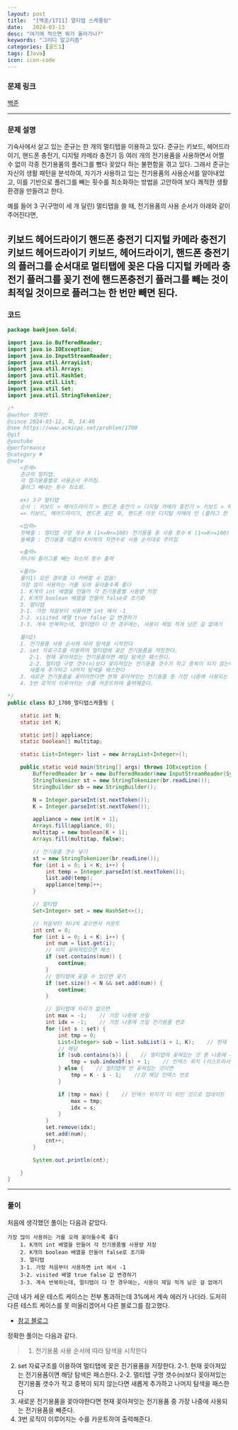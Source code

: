 ```yaml
---
layout: post
title:  "[백준/1711] 멀티탭 스케줄링"
date:   2024-03-13
desc: "여기에 적으면 뭐가 올라가나?"
keywords: "그리디 알고리즘"
categories: [골드1]
tags: [Java]
icon: icon-code
---
```


### 문제 링크
[백준](https://www.acmicpc.net/problem/1700)

---

### 문제 설명
기숙사에서 살고 있는 준규는 한 개의 멀티탭을 이용하고 있다. 준규는 키보드, 헤어드라이기, 핸드폰 충전기, 디지털 카메라 충전기 등 여러 개의 전기용품을 사용하면서 어쩔 수 없이 각종 전기용품의 플러그를 뺐다 꽂았다 하는 불편함을 겪고 있다. 그래서 준규는 자신의 생활 패턴을 분석하여, 자기가 사용하고 있는 전기용품의 사용순서를 알아내었고, 이를 기반으로 플러그를 빼는 횟수를 최소화하는 방법을 고안하여 보다 쾌적한 생활환경을 만들려고 한다.

예를 들어 3 구(구멍이 세 개 달린) 멀티탭을 쓸 때, 전기용품의 사용 순서가 아래와 같이 주어진다면,

키보드
헤어드라이기
핸드폰 충전기
디지털 카메라 충전기
키보드
헤어드라이기
키보드, 헤어드라이기, 핸드폰 충전기의 플러그를 순서대로 멀티탭에 꽂은 다음 디지털 카메라 충전기 플러그를 꽂기 전에 핸드폰충전기 플러그를 빼는 것이 최적일 것이므로 플러그는 한 번만 빼면 된다.
---

### 코드
```JAVA
package baekjoon.Gold;

import java.io.BufferedReader;
import java.io.IOException;
import java.io.InputStreamReader;
import java.util.ArrayList;
import java.util.Arrays;
import java.util.HashSet;
import java.util.List;
import java.util.Set;
import java.util.StringTokenizer;

/*
@author 정여민
@since 2024-03-12, 화, 14:40
@see https://www.acmicpc.net/problem/1700
@git
@youtube
@performance
@category #
@note 
	<문제>
	준규의 멀티탭.
	각 정기용품별로 사용순서 주어짐.
	플러그 빼내는 횟수 최소화.

	ex) 3구 멀티탭
	순서 : 키보드 > 헤어드라이기 > 핸드폰 충전기 > 디지털 카메라 충전기 > 키보드 > 헤어드라이기
	=> 키보드, 헤어드라이기, 핸드폰 꽂은 후, 핸드폰 아웃 디지털 카메라 인 (플러그 한 번만 빼기)

	<입력>
	첫째줄 : 멀티탭 구멍 개수 N (1<=N<=100) 전기용품 총 사용 횟수 K (1<=K<=100)
	둘쨰줄 : 전기용품 이름이 K이하의 자연수로 사용 순서대로 주어짐

	<출력>
	하나씩 플러그를 빼는 최소의 횟수 출력

	<풀이>
	풀이1) 모든 경우를 다 커버할 수 없음!
	가장 많이 사용하는 거를 오래 꽂아둘수록 좋다
	1. K개의 int 배열을 만들어 각 전기용품별 사용량 저장
	2. K개의 boolean 배열을 만들어 false로 초기화
	3. 멀티탭 
	3-1. 가장 처음부터 사용하면 int 에서 -1
	3-2. visited 배열 true false 값 변경하기
	3-3. 계속 반복하는데, 멀티탭이 다 찬 경우에는, 사용이 제일 적게 남은 걸 없애기

	풀이2)
	1. 전기용품 사용 순서에 따라 탐색을 시작한다
	2. set 자료구조를 이용하여 멀티탭에 꽂은 전기용품을 저장한다.
	   2-1. 현재 꽂아져있는 전기용품이면 해당 탐색은 패스한다.
	   2-2. 멀티탭 구멍 갯수(n)보다 꽂아져있는 전기용품 갯수가 작고 중복이 되지 않는다면
	   새롭게 추가하고 나머지 탐색을 패스한다
   	3. 새로운 전기용품을 꽂아야한다면 현재 꽂아져잇는 전기용품 중 가장 나중에 사용되는 전기용품을 빼준다.
   	4. 3번 로직이 이루어지는 수를 카운트하여 출력해준다.

*/
public class BJ_1700_멀티탭스케줄링 {

	static int N;
	static int K;

	static int[] appliance;
	static boolean[] multitap;

	static List<Integer> list = new ArrayList<Integer>();

	public static void main(String[] args) throws IOException {
		BufferedReader br = new BufferedReader(new InputStreamReader(System.in));
		StringTokenizer st = new StringTokenizer(br.readLine());
		StringBuilder sb = new StringBuilder();

		N = Integer.parseInt(st.nextToken());
		K = Integer.parseInt(st.nextToken());

		appliance = new int[K + 1];
		Arrays.fill(appliance, 0);
		multitap = new boolean[K + 1];
		Arrays.fill(multitap, false);

		// 전기용품 갯수 넣기
		st = new StringTokenizer(br.readLine());
		for (int i = 0; i < K; i++) {
			int temp = Integer.parseInt(st.nextToken());
			list.add(temp);
			appliance[temp]++;
		}

		// 멀티탭
		Set<Integer> set = new HashSet<>();

		// 처음부터 하나씩 꽂으면서 카운트
		int cnt = 0;
		for (int i = 0; i < K; i++) {
			int num = list.get(i);
			// 이미 꽂혀져있으면 패스
			if (set.contains(num)) {
				continue;
			}
			// 멀티탭에 꽂을 수 있으면 꽂기
			if (set.size() < N && set.add(num)) {
				continue;
			}

			// 멀티탭에 자리가 없으면
			int max = -1;    // 가장 나중에 쓰일
			int idx = -1;    // 가장 나중에 쓰일 전기용품 번호
			for (int s : set) {
				int tmp = 0;
				List<Integer> sub = list.subList(i + 1, K);    // 현재 이후의 전기 사용 순서
				// 해당
				if (sub.contains(s)) {    // 멀티탭에 꽂혀있는 것 중 나중에 사용될 거면
					tmp = sub.indexOf(s) + 1;    // 인덱스 위치 (리스트라서 0부터 시작하므로 +1)
				} else {    // 멀티탭에 안 꽂혀있는 것이면
					tmp = K - i - 1;    //걍 해당 인덱스 번호
				}

				if (tmp > max) {    // 인덱스 위치가 더 뒤인 것으로 업데이트
					max = tmp;
					idx = s;
				}
			}
			set.remove(idx);
			set.add(num);
			cnt++;
		}

		System.out.println(cnt);

	}
}

```

---
### 풀이

처음에 생각했던 풀이는 다음과 같았다.
```
가장 많이 사용하는 거를 오래 꽂아둘수록 좋다
	1. K개의 int 배열을 만들어 각 전기용품별 사용량 저장
	2. K개의 boolean 배열을 만들어 false로 초기화
	3. 멀티탭 
	3-1. 가장 처음부터 사용하면 int 에서 -1
	3-2. visited 배열 true false 값 변경하기
	3-3. 계속 반복하는데, 멀티탭이 다 찬 경우에는, 사용이 제일 적게 남은 걸 없애기
```

근데 내가 세운 테스트 케이스는 전부 통과하는데 3%에서 계속 에러가 나더라.
도저히 다른 테스트 케이스를 못 떠올리겠어서 다른 블로그를 참고했다.

* [참고 블로그](https://loosie.tistory.com/484)

정확한 풀이는 다음과 같다.

> 1. 전기용품 사용 순서에 따라 탐색을 시작한다
2. set 자료구조를 이용하여 멀티탭에 꽂은 전기용품을 저장한다.
	   2-1. 현재 꽂아져있는 전기용품이면 해당 탐색은 패스한다.
	   2-2. 멀티탭 구멍 갯수(n)보다 꽂아져있는 전기용품 갯수가 작고 중복이 되지 않는다면
	   새롭게 추가하고 나머지 탐색을 패스한다
3. 새로운 전기용품을 꽂아야한다면 현재 꽂아져잇는 전기용품 중 가장 나중에 사용되는 전기용품을 빼준다.
4. 3번 로직이 이루어지는 수를 카운트하여 출력해준다.
